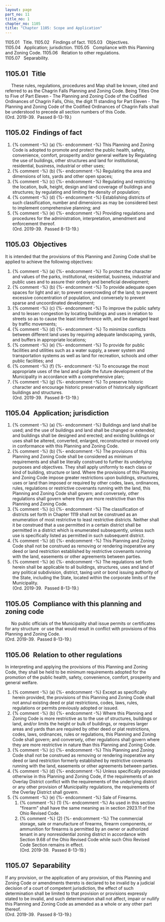 ```yaml
---
layout: page
part_no: 11
title_no: 1
chapter_no: 1105
title: "Chapter 1105: Scope and Application"
---
```


1105.01   Title.
1105.02   Findings of fact.
1105.03   Objectives.
1105.04   Application; jurisdiction.
1105.05   Compliance with this Planning and Zoning Code.
1105.06   Relation to other regulations.
1105.07   Separability.

## 1105.01   Title

     These rules, regulations, procedures and Map shall be known, cited and
referred to as the Chagrin Falls Planning and Zoning Code. Being Titles One to
Five of Part Eleven - The Planning and Zoning Code of the Codified Ordinances
of Chagrin Falls, Ohio, the digit 11 standing for Part Eleven - The Planning
and Zoning Code of the Codified Ordinances of Chagrin Falls shall be understood
to precede all section numbers of this Code.  
(Ord. 2019-39.  Passed 8-13-19.)

## 1105.02   Findings of fact

<p class="Markdown-list--a-1-A"></p>

1. {% comment -%} (a) {%- endcomment -%} This Planning and Zoning Code is adopted to promote and protect the
public health, safety, convenience, comfort, prosperity and/or general welfare
by Regulating the use of buildings, other structures and land for
institutional, residential, business, industrial or other uses;
2. {% comment -%} (b) {%- endcomment -%} Regulating the area and dimensions of lots, yards and other open
spaces;
3. {% comment -%} (c) {%- endcomment -%} Regulating and restricting the location, bulk, height, design and land
coverage of buildings and structures; by regulating and limiting the density of
population;
4. {% comment -%} (d) {%- endcomment -%} Establishing districts of such classification, number and dimensions
as may be considered best to implement comprehensive planning; and
5. {% comment -%} (e) {%- endcomment -%} Providing regulations and procedures for the administration,
interpretation, amendment and enforcement thereof.  
(Ord. 2019-39.  Passed 8-13-19.)

## 1105.03   Objectives

It is intended that the provisions of this Planning and Zoning Code shall be
applied to achieve the following objectives:

<p class="Markdown-list--a-1-A"></p>

1. {% comment -%} (a) {%- endcomment -%} To protect the character and values of the parks, institutional,
residential, business, industrial and public uses and to assure their orderly
and beneficial development;
2. {% comment -%} (b) {%- endcomment -%} To provide adequate open spaces for light and air; to prevent
overcrowding of the land; to prevent excessive concentration of population, and
conversely to prevent sparse and uncoordinated development;
3. {% comment -%} (c) {%- endcomment -%} To improve the public safety and to lessen congestion by locating
buildings and uses in relation to streets so as to cause the least interference
with, and be damaged least by traffic movements;
4. {% comment -%} (d) {%- endcomment -%} To minimize conflicts between different land uses by requiring
adequate landscaping, yards, and buffers in appropriate locations;
5. {% comment -%} (e) {%- endcomment -%} To provide for public facilities and utilities such as a water supply,
a sewer system and transportation systems as well as land for recreation,
schools and other public facilities; and
6. {% comment -%} (f) {%- endcomment -%} To encourage the most appropriate uses of the land and guide the
future development of the Municipality in accordance with a comprehensive plan;
7. {% comment -%} (g) {%- endcomment -%} To preserve historic character and encourage historic preservation of
historically significant buildings and structures.  
(Ord. 2019-39.  Passed 8-13-19.)

## 1105.04   Application; jurisdiction

<p class="Markdown-list--a-1-A"></p>

1. {% comment -%} (a) {%- endcomment -%} Buildings and land shall be used; and the use of buildings and land
shall be changed or extended; and buildings shall be designed and erected; and
existing buildings or uses shall be altered, converted, enlarged, reconstructed
or moved only in conformance with this Planning and Zoning Code. 
2. {% comment -%} (b) {%- endcomment -%} The provisions of this Planning and Zoning Code shall be considered as
minimum requirements and shall be literally construed to further its underlying
purposes and objectives. They shall apply uniformly to each class or kind of
building, structure or land. Where the provisions of this Planning and Zoning
Code impose greater restrictions upon buildings, structures, uses or land than
imposed or required by other codes, laws, ordinances, rules, regulations or
restrictive covenants running with the land, this Planning and Zoning Code
shall govern; and conversely, other regulations shall govern where they are
more restrictive than this Planning and Zoning Code.
3. {% comment -%} (c) {%- endcomment -%} The classification of districts set forth in Chapter 1119 shall not be construed as an enumeration of most restrictive to least
restrictive districts. Neither shall it be construed that a use permitted in a
certain district shall be permitted in a district which is enumerated
subsequently, unless such use is specifically listed as permitted in such
subsequent district.
4. {% comment -%} (d) {%- endcomment -%} This Planning and Zoning Code shall not be construed as removing or
rendering inoperative any deed or land restriction established by restrictive
covenants running with the land, easements or other agreements between parties.
5. {% comment -%} (e) {%- endcomment -%} The regulations set forth herein shall be applicable to all buildings,
structures, uses and land of any political subdivision, district, taxing unit
or bond issuing authority of the State, including the State, located within the
corporate limits of the Municipality.  
(Ord. 2019-39.  Passed 8-13-19.)

## 1105.05   Compliance with this planning and zoning code

     No public officials of the Municipality shall issue permits or
certificates for any structure  or use that would result in conflict with
provisions of this Planning and Zoning Code.  
(Ord. 2019-39.  Passed 8-13-19.)

## 1105.06   Relation to other regulations

In interpreting and applying the provisions of this Planning and Zoning
Code, they shall be held to be minimum requirements adopted for the promotion
of the public health, safety, convenience, comfort, prosperity and general
welfare.

<p class="Markdown-list--a-1-A"></p>

1. {% comment -%} (a) {%- endcomment -%} Except as specifically herein provided, the provisions of this
Planning and Zoning Code shall not annul existing deed or plat restrictions,
codes, laws, rules, regulations or permits previously adopted or issued.
2. {% comment -%} (b) {%- endcomment -%} Where this Planning and Zoning Code is more restrictive as to the use
of structures, buildings or land, and/or limits the height or bulk of
buildings, or requires larger areas and yards than are required by other deed
or plat restrictions, codes, laws, ordinances, rules or regulations, this
Planning and Zoning Code shall govern; and conversely, other regulations shall
govern where they are more restrictive in nature than this Planning and Zoning
Code.
3. {% comment -%} (c) {%- endcomment -%} This Planning and Zoning Code shall not be construed as removing or
rendering inoperative any deed or land restriction formerly established by
restrictive covenants running with the land, easements or other agreements
between parties.
4. {% comment -%} (d) {%- endcomment -%} Unless specifically provided otherwise in this Planning and Zoning
Code, if the requirements of an Overlay District conflict with the requirements
of the underlying district or any other provision of Municipality regulations,
the requirements of the Overlay District shall govern. 
5. {% comment -%} (e) {%- endcomment -%} Sale of Firearms.
    1. {% comment -%} (1) {%- endcomment -%} As used in this section "firearm" shall have the same meaning as in
section 2923.11 of the Ohio Revised Code.
    2. {% comment -%} (2) {%- endcomment -%} The commercial storage, sale or manufacture of firearms, firearm
components, or ammunition for firearms is permitted by an owner or authorized
tenant in any nonresidential zoning district in accordance with Section 9.68 of
the Ohio Revised Code while such Ohio Revised Code Section remains in effect.  
(Ord. 2019-39.  Passed 8-13-19.)

## 1105.07   Separability

If any provision, or the application of any provision, of this Planning and
Zoning Code or amendments thereto is declared to be invalid by a judicial
decision of a court of competent jurisdiction, the effect of such determination
shall be limited to that provision or provisions expressly stated to be
invalid, and such determination shall not affect, impair or nullify this
Planning and Zoning Code as amended as a whole or any other part thereof.  
(Ord. 2019-39.  Passed 8-13-19.)
